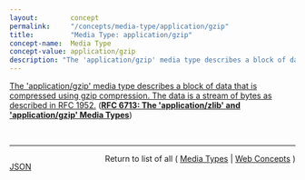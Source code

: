 ```yaml
---
layout:        concept
permalink:     "/concepts/media-type/application/gzip"
title:         "Media Type: application/gzip"
concept-name:  Media Type
concept-value: application/gzip
description: "The 'application/gzip' media type describes a block of data that is compressed using gzip compression. The data is a stream of bytes as described in RFC 1952."
---
```


[The 'application/gzip' media type describes a block of data that is compressed using gzip compression. The data is a stream of bytes as described in RFC 1952.](https://datatracker.ietf.org/doc/html/rfc6713#section-3 "Read documentation for Media Type &#34;application/gzip&#34;") (**[RFC 6713: The 'application/zlib' and 'application/gzip' Media Types](/specs/IETF/RFC/6713 "This document defines the 'application/gzip' and 'application/zlib' media types for compressed data using the gzip and zlib compression formats.")**)

<br/>
<hr/>

<p style="float : left"><a href="./application/gzip.json" title="JSON representing this particular Web Concept value">JSON</a></p>
<p style="text-align: right">Return to list of all ( <a href="../media-type/">Media Types</a> | <a href="../">Web Concepts</a> )</p>
